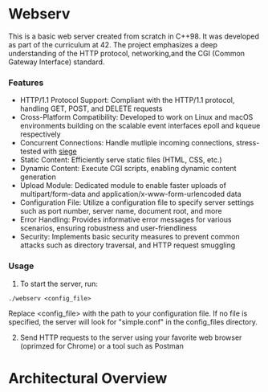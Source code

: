 # Webserv

This is a basic web server created from scratch in C++98. It was developed as part of the curriculum at 42. The project emphasizes a deep understanding of the HTTP protocol, networking,and the CGI (Common Gateway Interface) standard.

### Features
- HTTP/1.1 Protocol Support: Compliant with the HTTP/1.1 protocol, handling GET, POST, and DELETE requests
- Cross-Platform Compatibility: Developed to work on Linux and macOS environments building on the scalable event interfaces epoll and kqueue respectively
- Concurrent Connections: Handle mutliple incoming connections, stress-tested with [siege](https://github.com/JoeDog/siege)
- Static Content: Efficiently serve static files (HTML, CSS, etc.)
- Dynamic Content: Execute CGI scripts, enabling dynamic content generation
- Upload Module: Dedicated module to enable faster uploads of multipart/form-data and application/x-www-form-urlencoded data
- Configuration File: Utilize a configuration file to specify server settings such as port number, server name, document root, and more
- Error Handling: Provides informative error messages for various scenarios, ensuring robustness and user-friendliness
- Security: Implements basic security measures to prevent common attacks such as directory traversal, and HTTP request smuggling

### Usage

1. To start the server, run:
```
./webserv <config_file>
```
Replace <config_file> with the path to your configuration file. If no file is specified, the server will look for "simple.conf" in the config_files directory.

2. Send HTTP requests to the server using your favorite web browser (oprimzed for Chrome) or a tool such as Postman


# Architectural Overview

